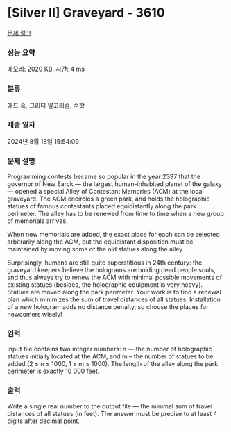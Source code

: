 # [Silver II] Graveyard - 3610 

[문제 링크](https://www.acmicpc.net/problem/3610) 

### 성능 요약

메모리: 2020 KB, 시간: 4 ms

### 분류

애드 혹, 그리디 알고리즘, 수학

### 제출 일자

2024년 8월 18일 15:54:09

### 문제 설명

<p>Programming contests became so popular in the year 2397 that the governor of New Earck — the largest human-inhabited planet of the galaxy — opened a special Alley of Contestant Memories (ACM) at the local graveyard. The ACM encircles a green park, and holds the holographic statues of famous contestants placed equidistantly along the park perimeter. The alley has to be renewed from time to time when a new group of memorials arrives.</p>

<p>When new memorials are added, the exact place for each can be selected arbitrarily along the ACM, but the equidistant disposition must be maintained by moving some of the old statues along the alley.</p>

<p>Surprisingly, humans are still quite superstitious in 24th century: the graveyard keepers believe the holograms are holding dead people souls, and thus always try to renew the ACM with minimal possible movements of existing statues (besides, the holographic equipment is very heavy). Statues are moved along the park perimeter. Your work is to find a renewal plan which minimizes the sum of travel distances of all statues. Installation of a new hologram adds no distance penalty, so choose the places for newcomers wisely!</p>

### 입력 

 <p>Input file contains two integer numbers: n — the number of holographic statues initially located at the ACM, and m – the number of statues to be added (2 ≤ n ≤ 1000, 1 ≤ m ≤ 1000). The length of the alley along the park perimeter is exactly 10 000 feet.</p>

### 출력 

 <p>Write a single real number to the output file — the minimal sum of travel distances of all statues (in feet). The answer must be precise to at least 4 digits after decimal point.</p>

